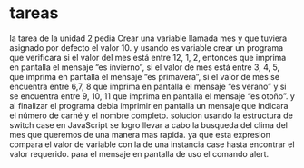 # tareas
la tarea de la unidad 2 pedia 
Crear una variable llamada mes y que tuviera asignado por defecto el valor 10.
y usando es variable crear un programa que verificara si el valor del mes está entre 12, 1, 2, entonces que imprima en pantalla el mensaje “es invierno”, 
si el valor de mes está entre 3, 4, 5, que imprima en pantalla el mensaje “es primavera”, 
si el valor de mes se encuentra entre 6,7, 8 que imprima en pantalla el mensaje “es verano” 
y si se encuentra entre 9, 10, 11 que imprima en pantalla el mensaje “es otoño”.
y al finalizar el programa debia imprimir en pantalla un mensaje que indicara el número de carné y el nombre completo.
solucion
usando la estructura de switch case en JavaScript se logro llevar a cabo la busqueda del clima del mes que queremos de una manera mas rapida.
ya que esta expresion compara el valor de variable con la de una instancia case hasta encontrar el valor requerido.
para el mensaje en pantalla de uso el comando alert.
